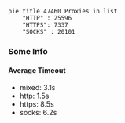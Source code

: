 
```mermaid
pie title 47460 Proxies in list
    "HTTP" : 25596
    "HTTPS": 7337
    "SOCKS" : 20101
```

### Some Info
#### Average Timeout

- mixed: 3.1s
- http: 1.5s
- https: 8.5s
- socks: 6.2s